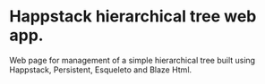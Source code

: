 Happstack hierarchical tree web app.
=======================

Web page for management of a simple hierarchical tree built using Happstack, Persistent, Esqueleto and Blaze Html.